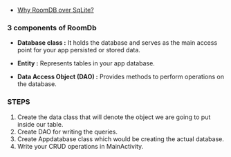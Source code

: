 - [Why RoomDB over SqLite?](https://medium.com/mindorks/sqlite-made-easy-room-persistence-library-ecd1a5bb0a2c)


### 3 components of RoomDb

- **Database class :** It holds the database and serves as the main access point for your app persisted or stored data.

- **Entity :** Represents tables in your app database.
- **Data Access Object (DAO) :** Provides methods to perform operations on the database.

### STEPS

1. Create the data class that will denote the object we are going to put inside our table.
2. Create DAO for writing the queries.
3. Create Appdatabase class which would be creating the actual database.
4. Write your CRUD operations in MainActivity.
